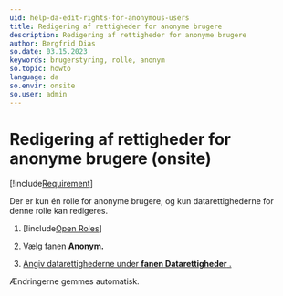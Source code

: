 ```yaml
---
uid: help-da-edit-rights-for-anonymous-users
title: Redigering af rettigheder for anonyme brugere
description: Redigering af rettigheder for anonyme brugere
author: Bergfrid Dias
so.date: 03.15.2023
keywords: brugerstyring, rolle, anonym
so.topic: howto
language: da
so.envir: onsite
so.user: admin
---
```


# Redigering af rettigheder for anonyme brugere (onsite)

[!include[Requirement](../includes/note-anon-req.md)]

Der er kun én rolle for anonyme brugere, og kun datarettighederne for denne rolle kan redigeres.

1. [!include[Open Roles](includes/open-roles.md)]

2. Vælg fanen **Anonym.**

3. [Angiv datarettighederne under **fanen Datarettigheder** .][2]

Ændringerne gemmes automatisk.

<!-- Referenced links -->
[2]: set-data-rights-for-role.md

<!-- Referenced images -->

